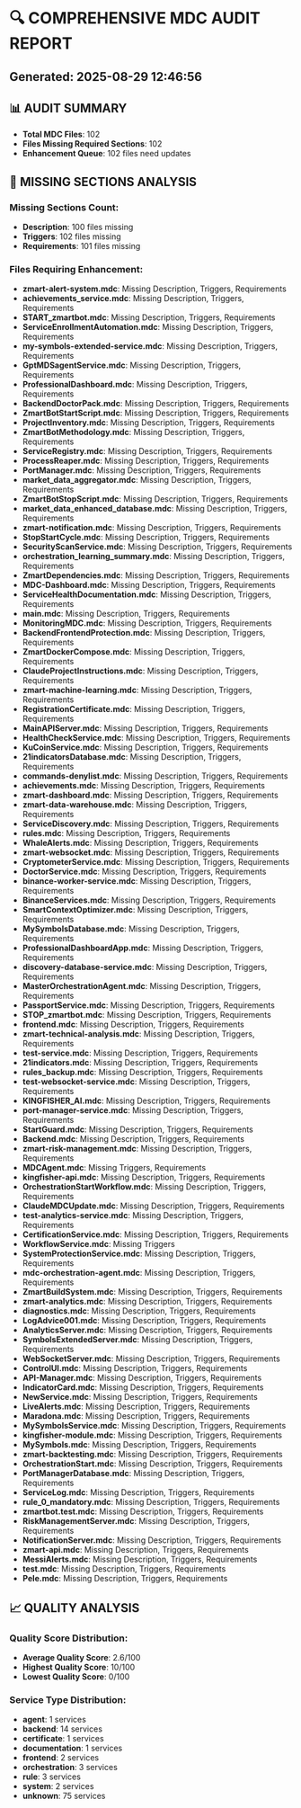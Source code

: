 
# 🔍 COMPREHENSIVE MDC AUDIT REPORT
## Generated: 2025-08-29 12:46:56

## 📊 AUDIT SUMMARY
- **Total MDC Files**: 102
- **Files Missing Required Sections**: 102
- **Enhancement Queue**: 102 files need updates

## 🚨 MISSING SECTIONS ANALYSIS

### Missing Sections Count:
- **Description**: 100 files missing
- **Triggers**: 102 files missing
- **Requirements**: 101 files missing

### Files Requiring Enhancement:
- **zmart-alert-system.mdc**: Missing Description, Triggers, Requirements
- **achievements_service.mdc**: Missing Description, Triggers, Requirements
- **START_zmartbot.mdc**: Missing Description, Triggers, Requirements
- **ServiceEnrollmentAutomation.mdc**: Missing Description, Triggers, Requirements
- **my-symbols-extended-service.mdc**: Missing Description, Triggers, Requirements
- **GptMDSagentService.mdc**: Missing Description, Triggers, Requirements
- **ProfessionalDashboard.mdc**: Missing Description, Triggers, Requirements
- **BackendDoctorPack.mdc**: Missing Description, Triggers, Requirements
- **ZmartBotStartScript.mdc**: Missing Description, Triggers, Requirements
- **ProjectInventory.mdc**: Missing Description, Triggers, Requirements
- **ZmartBotMethodology.mdc**: Missing Description, Triggers, Requirements
- **ServiceRegistry.mdc**: Missing Description, Triggers, Requirements
- **ProcessReaper.mdc**: Missing Description, Triggers, Requirements
- **PortManager.mdc**: Missing Description, Triggers, Requirements
- **market_data_aggregator.mdc**: Missing Description, Triggers, Requirements
- **ZmartBotStopScript.mdc**: Missing Description, Triggers, Requirements
- **market_data_enhanced_database.mdc**: Missing Description, Triggers, Requirements
- **zmart-notification.mdc**: Missing Description, Triggers, Requirements
- **StopStartCycle.mdc**: Missing Description, Triggers, Requirements
- **SecurityScanService.mdc**: Missing Description, Triggers, Requirements
- **orchestration_learning_summary.mdc**: Missing Description, Triggers, Requirements
- **ZmartDependencies.mdc**: Missing Description, Triggers, Requirements
- **MDC-Dashboard.mdc**: Missing Description, Triggers, Requirements
- **ServiceHealthDocumentation.mdc**: Missing Description, Triggers, Requirements
- **main.mdc**: Missing Description, Triggers, Requirements
- **MonitoringMDC.mdc**: Missing Description, Triggers, Requirements
- **BackendFrontendProtection.mdc**: Missing Description, Triggers, Requirements
- **ZmartDockerCompose.mdc**: Missing Description, Triggers, Requirements
- **ClaudeProjectInstructions.mdc**: Missing Description, Triggers, Requirements
- **zmart-machine-learning.mdc**: Missing Description, Triggers, Requirements
- **RegistrationCertificate.mdc**: Missing Description, Triggers, Requirements
- **MainAPIServer.mdc**: Missing Description, Triggers, Requirements
- **HealthCheckService.mdc**: Missing Description, Triggers, Requirements
- **KuCoinService.mdc**: Missing Description, Triggers, Requirements
- **21indicatorsDatabase.mdc**: Missing Description, Triggers, Requirements
- **commands-denylist.mdc**: Missing Description, Triggers, Requirements
- **achievements.mdc**: Missing Description, Triggers, Requirements
- **zmart-dashboard.mdc**: Missing Description, Triggers, Requirements
- **zmart-data-warehouse.mdc**: Missing Description, Triggers, Requirements
- **ServiceDiscovery.mdc**: Missing Description, Triggers, Requirements
- **rules.mdc**: Missing Description, Triggers, Requirements
- **WhaleAlerts.mdc**: Missing Description, Triggers, Requirements
- **zmart-websocket.mdc**: Missing Description, Triggers, Requirements
- **CryptometerService.mdc**: Missing Description, Triggers, Requirements
- **DoctorService.mdc**: Missing Description, Triggers, Requirements
- **binance-worker-service.mdc**: Missing Description, Triggers, Requirements
- **BinanceServices.mdc**: Missing Description, Triggers, Requirements
- **SmartContextOptimizer.mdc**: Missing Description, Triggers, Requirements
- **MySymbolsDatabase.mdc**: Missing Description, Triggers, Requirements
- **ProfessionalDashboardApp.mdc**: Missing Description, Triggers, Requirements
- **discovery-database-service.mdc**: Missing Description, Triggers, Requirements
- **MasterOrchestrationAgent.mdc**: Missing Description, Triggers, Requirements
- **PassportService.mdc**: Missing Description, Triggers, Requirements
- **STOP_zmartbot.mdc**: Missing Description, Triggers, Requirements
- **frontend.mdc**: Missing Description, Triggers, Requirements
- **zmart-technical-analysis.mdc**: Missing Description, Triggers, Requirements
- **test-service.mdc**: Missing Description, Triggers, Requirements
- **21indicators.mdc**: Missing Description, Triggers, Requirements
- **rules_backup.mdc**: Missing Description, Triggers, Requirements
- **test-websocket-service.mdc**: Missing Description, Triggers, Requirements
- **KINGFISHER_AI.mdc**: Missing Description, Triggers, Requirements
- **port-manager-service.mdc**: Missing Description, Triggers, Requirements
- **StartGuard.mdc**: Missing Description, Triggers, Requirements
- **Backend.mdc**: Missing Description, Triggers, Requirements
- **zmart-risk-management.mdc**: Missing Description, Triggers, Requirements
- **MDCAgent.mdc**: Missing Triggers, Requirements
- **kingfisher-api.mdc**: Missing Description, Triggers, Requirements
- **OrchestrationStartWorkflow.mdc**: Missing Description, Triggers, Requirements
- **ClaudeMDCUpdate.mdc**: Missing Description, Triggers, Requirements
- **test-analytics-service.mdc**: Missing Description, Triggers, Requirements
- **CertificationService.mdc**: Missing Description, Triggers, Requirements
- **WorkflowService.mdc**: Missing Triggers
- **SystemProtectionService.mdc**: Missing Description, Triggers, Requirements
- **mdc-orchestration-agent.mdc**: Missing Description, Triggers, Requirements
- **ZmartBuildSystem.mdc**: Missing Description, Triggers, Requirements
- **zmart-analytics.mdc**: Missing Description, Triggers, Requirements
- **diagnostics.mdc**: Missing Description, Triggers, Requirements
- **LogAdvice001.mdc**: Missing Description, Triggers, Requirements
- **AnalyticsServer.mdc**: Missing Description, Triggers, Requirements
- **SymbolsExtendedServer.mdc**: Missing Description, Triggers, Requirements
- **WebSocketServer.mdc**: Missing Description, Triggers, Requirements
- **ControlUI.mdc**: Missing Description, Triggers, Requirements
- **API-Manager.mdc**: Missing Description, Triggers, Requirements
- **IndicatorCard.mdc**: Missing Description, Triggers, Requirements
- **NewService.mdc**: Missing Description, Triggers, Requirements
- **LiveAlerts.mdc**: Missing Description, Triggers, Requirements
- **Maradona.mdc**: Missing Description, Triggers, Requirements
- **MySymbolsService.mdc**: Missing Description, Triggers, Requirements
- **kingfisher-module.mdc**: Missing Description, Triggers, Requirements
- **MySymbols.mdc**: Missing Description, Triggers, Requirements
- **zmart-backtesting.mdc**: Missing Description, Triggers, Requirements
- **OrchestrationStart.mdc**: Missing Description, Triggers, Requirements
- **PortManagerDatabase.mdc**: Missing Description, Triggers, Requirements
- **ServiceLog.mdc**: Missing Description, Triggers, Requirements
- **rule_0_mandatory.mdc**: Missing Description, Triggers, Requirements
- **zmartbot.test.mdc**: Missing Description, Triggers, Requirements
- **RiskManagementServer.mdc**: Missing Description, Triggers, Requirements
- **NotificationServer.mdc**: Missing Description, Triggers, Requirements
- **zmart-api.mdc**: Missing Description, Triggers, Requirements
- **MessiAlerts.mdc**: Missing Description, Triggers, Requirements
- **test.mdc**: Missing Description, Triggers, Requirements
- **Pele.mdc**: Missing Description, Triggers, Requirements

## 📈 QUALITY ANALYSIS

### Quality Score Distribution:

- **Average Quality Score**: 2.6/100
- **Highest Quality Score**: 10/100
- **Lowest Quality Score**: 0/100

### Service Type Distribution:
- **agent**: 1 services
- **backend**: 14 services
- **certificate**: 1 services
- **documentation**: 1 services
- **frontend**: 2 services
- **orchestration**: 3 services
- **rule**: 3 services
- **system**: 2 services
- **unknown**: 75 services
